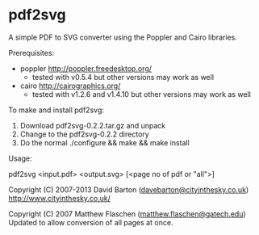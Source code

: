 pdf2svg
=======

A simple PDF to SVG converter using the Poppler and Cairo libraries.

Prerequisites:

* poppler <http://poppler.freedesktop.org/>
    - tested with v0.5.4 but other versions may work as well
* cairo <http://cairographics.org/>
    - tested with v1.2.6 and v1.4.10 but other versions may work as well


To make and install pdf2svg:

1) Download pdf2svg-0.2.2.tar.gz and unpack
2) Change to the pdf2svg-0.2.2 directory
3) Do the normal ./configure && make && make install


Usage:

pdf2svg <input.pdf> <output.svg> [<page no of pdf or "all">]


Copyright (C) 2007-2013 David Barton (davebarton@cityinthesky.co.uk)
<http://www.cityinthesky.co.uk/>

Copyright (C) 2007 Matthew Flaschen (matthew.flaschen@gatech.edu)
Updated to allow conversion of all pages at once.

